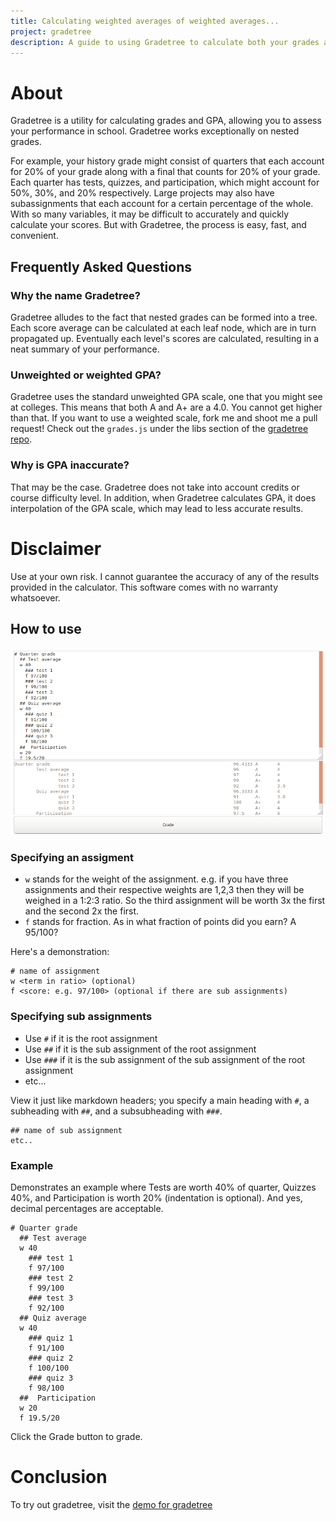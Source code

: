 ```yaml
---
title: Calculating weighted averages of weighted averages...  
project: gradetree
description: A guide to using Gradetree to calculate both your grades and GPA
---
```

# About
Gradetree is a utility for calculating grades and GPA, allowing you to assess your performance in school. Gradetree works exceptionally on nested grades. 

For example, your history grade might consist of quarters that each account for 20% of your grade along with a final that counts for 20% of your grade. Each quarter has tests, quizzes, and participation, which might account for 50%, 30%, and 20% respectively. Large projects may also have subassignments that each account for a certain percentage of the whole. With so many variables, it may be difficult to accurately and quickly calculate your scores. But with Gradetree, the process is easy, fast, and convenient.

## Frequently Asked Questions

### Why the name Gradetree?
Gradetree alludes to the fact that nested grades can be formed into a tree. Each score average can be calculated at each leaf node, which are in turn propagated up. Eventually each level's scores are calculated, resulting in a neat summary of your performance. 

### Unweighted or weighted GPA?
Gradetree uses the standard unweighted GPA scale, one that you might see at colleges. This means that both A and A+ are a 4.0. You cannot get higher than that. If you want to use a weighted scale, fork me and shoot me a pull request! Check out the `grades.js` under the libs section of the [gradetree repo](https://github.com/gliu20/gradetree).

### Why is GPA inaccurate?
That may be the case. Gradetree does not take into account credits or course difficulty level. In addition, when Gradetree calculates GPA, it does interpolation of the GPA scale, which may lead to less accurate results.

# Disclaimer
Use at your own risk. I cannot guarantee the accuracy of any of the results provided in the calculator. This software comes with no warranty whatsoever.

## How to use
![Screenshot of Gradetree](/assets/images/2019-07-12-gradetree-screenshot.png)

### Specifying an assigment
* `w` stands for the weight of the assignment. e.g. if you have three assignments and their respective weights are 1,2,3 then they will be weighed in a 1:2:3 ratio. So the third assignment will be worth 3x the first and the second 2x the first.
* `f` stands for fraction. As in what fraction of points did you earn? A 95/100?

Here's a demonstration:
```
# name of assignment
w <term in ratio> (optional)
f <score: e.g. 97/100> (optional if there are sub assignments)
```

### Specifying sub assignments
* Use `#` if it is the root assignment
* Use `##` if it is the sub assignment of the root assignment
* Use `###` if it is the sub assignment of the sub assignment of the root assignment
* etc...

View it just like markdown headers; you specify a main heading with `#`, a subheading with `##`, and a subsubheading with `###`.
```
## name of sub assignment
etc..
```

### Example
Demonstrates an example where Tests are worth 40% of quarter, Quizzes 40%, and Participation is worth 20% 
(indentation is optional). And yes, decimal percentages are acceptable. 
```
# Quarter grade
  ## Test average
  w 40
    ### test 1
    f 97/100
    ### test 2
    f 99/100
    ### test 3
    f 92/100
  ## Quiz average
  w 40
    ### quiz 1
    f 91/100
    ### quiz 2
    f 100/100
    ### quiz 3
    f 98/100
  ##  Participation
  w 20
  f 19.5/20

```
Click the Grade button to grade.


# Conclusion
To try out gradetree, visit the [demo for gradetree](https://gliu20.github.io/gradetree/)

